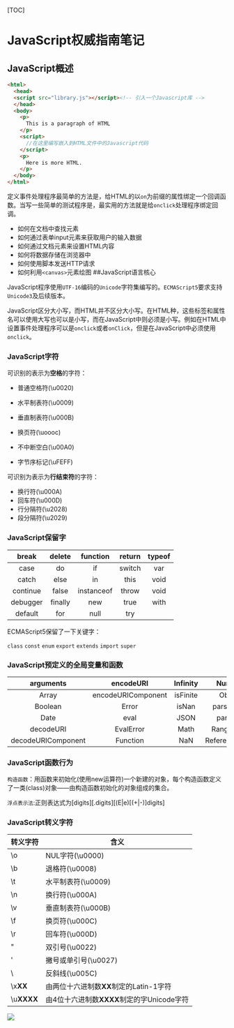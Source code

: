 [TOC]

# JavaScript权威指南笔记

## JavaScript概述

````html
<html>
  <head>
  <script src="library.js"></script><!-- 引入一个Javascript库 -->
  </head>  
  <body>
    <p>
      This is a paragraph of HTML
    </p>
    <script>
      //在这里编写嵌入到HTML文件中的Javascript代码
    </script>
    <p>
      Here is more HTML.
    </p>
  </body>
</html>
````

定义事件处理程序最简单的方法是，给HTML的以`on`为前缀的属性绑定一个回调函数。当写一些简单的测试程序是，最实用的方法就是给`onclick`处理程序绑定回调。

- 如何在文档中查找元素
- 如何通过表单input元素来获取用户的输入数据
- 如何通过文档元素来设置HTML内容
- 如何将数据存储在浏览器中
- 如何使用脚本发送HTTP请求
- 如何利用`<canvas>`元素绘图
##JavaScript语言核心

JavaScript程序使用`UTF-16`编码的`Unicode`字符集编写的。`ECMAScript5`要求支持`Unicode3`及后续版本。

JavaScript区分大小写，而HTML并不区分大小写。在HTML种，这些标签和属性名可以使用大写也可以是小写，而在JavaScript中则必须是小写。例如在HTML中设置事件处理程序可以是`onclick`或者`onClick`，但是在JavaScript中必须使用`onclick`。

### JavaScript字符

可识别的表示为**空格**的字符：

- 普通空格符(\u0020)

- 水平制表符(\u0009)

- 垂直制表符(\u000B)

- 换页符(\uoooc)

- 不中断空白(\u00A0)

- 字节序标记(\uFEFF)

可识别为表示为**行结束符**的字符：

- 换行符(\u000A)
- 回车符(\u000D)
- 行分隔符(\u2028)
- 段分隔符(\u2029)

### JavaScript保留字

|  break   | delete  |  function  | return | typeof |
| :------: | :-----: | :--------: | :----: | :----: |
|   case   |   do    |     if     | switch |  var   |
|  catch   |  else   |     in     |  this  |  void  |
| continue |  false  | instanceof | throw  |  void  |
| debugger | finally |    new     |  true  |  with  |
| default  |   for   |    null    |  try   |        |

ECMAScript5保留了一下关键字：

`class` `const` `enum` `export` `extends` `import` `super`

### JavaScript预定义的全局变量和函数

|     arguments      |     encodeURI      | Infinity |     Number     |   RegExp    |
| :----------------: | :----------------: | :------: | :------------: | :---------: |
|       Array        | encodeURIComponent | isFinite |     Object     |   String    |
|      Boolean       |       Error        |  isNan   |   parseFloat   | SyntaxError |
|        Date        |        eval        |   JSON   |    parseInt    |  TypeError  |
|     decodeURI      |     EvalError      |   Math   |   RangeError   |  undefined  |
| decodeURIComponent |      Function      |   NaN    | ReferenceError |  URIError   |

### JavaScript函数行为

`构造函数`：用函数来初始化(使用new运算符)一个新建的对象，每个构造函数定义了一类(class)对象——由构造函数初始化的对象组成的集合。

`浮点表示法`:正则表达式为\[digits]\[.digits][(E|e)[(+|-)]digits]

### JavaScript转义字符

| 转义字符       | 含义                            |
| ---------- | ----------------------------- |
| \o         | NUL字符(\u0000)                 |
| \b         | 退格符(\u0008)                   |
| \t         | 水平制表符(\u0009)                 |
| \n         | 换行符(\u000A)                   |
| \v         | 垂直制表符(\u000B)                 |
| \f         | 换页符(\u000C)                   |
| \r         | 回车符(\u000D)                   |
| \"         | 双引号(\u0022)                   |
| \'         | 撇号或单引号(\u0027)                |
| \\         | 反斜线(\u005C)                   |
| \x**XX**   | 由两位十六进制数**XX**制定的Latin-1字符    |
| \u**XXXX** | 由4位十六进制数**XXXX**制定的字Unicode字符 |



<img src='http://g.gravizo.com/g?
 digraph G {
   main -> parse -> execute;
   main -> init;
   main -> cleanup;
   execute -> make_string;
   execute -> printf
   init -> make_string;
   main -> printf;
   execute -> compare;
 }
'/>



